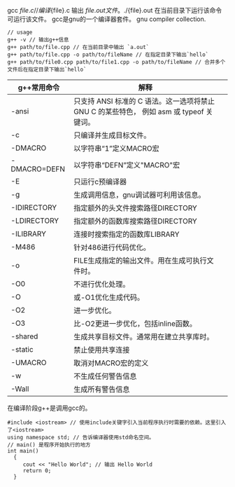 gcc ${file}.c // 编译${file}.c
    输出 ${file}.out 文件。
    ./${file}.out
    在当前目录下运行该命令可运行该文件。
gcc是gnu的一个编译器套件。 gnu compiler collection.
```
// usage
g++ -v // 输出g++信息
g++ path/to/file.cpp // 在当前目录中输出 `a.out`
g++ path/to/file.cpp -o path/to/fileName // 在指定目录下输出`hello`
g++ path/to/file0.cpp path/to/file1.cpp -o path/to/fileName // 合并多个文件后在指定目录下输出`hello`
```
|g++常用命令|解释||
|-|-|-|
|-ansi|只支持 ANSI 标准的 C 语法。这一选项将禁止 GNU C 的某些特色， 例如 asm 或 typeof 关键词。||
|-c|只编译并生成目标文件。||
|-DMACRO|以字符串“1”定义MACRO宏||
|-DMACRO=DEFN|以字符串“DEFN”定义"MACRO"宏||
|-E|只运行c预编译器||
|-g|生成调用信息，gnu调试器可利用该信息。||
|-IDIRECTORY|指定额外的头文件搜索路径DIRECTORY||
|-LDIRECTORY|指定额外的函数库搜索路径DIRECTORY||
|-ILIBRARY|连接时搜索指定的函数库LIBRARY||
|-M486|针对486进行代码优化。||
|-o|FILE生成指定的输出文件。用在生成可执行文件时。||
|-O0|不进行优化处理。||
|-O|或-O1优化生成代码。||
|-O2|进一步优化。||
|-O3|比-O2更进一步优化，包括inline函数。||
|-shared|生成共享目标文件。通常用在建立共享库时。||
|-static|禁止使用共享连接||
|-UMACRO|取消对MACRO宏的定义||
|-w|不生成任何警告信息||
|-Wall|生成所有警告信息||

在编译阶段g++是调用gcc的。

```
#include <iostream> // 使用include关键字引入当前程序执行时需要的依赖。这里引入了<iostream>
using namespace std; // 告诉编译器使用std命名空间。 
// main() 是程序开始执行的地方
int main()
  {
     cout << "Hello World"; // 输出 Hello World
     return 0;
  }
```


